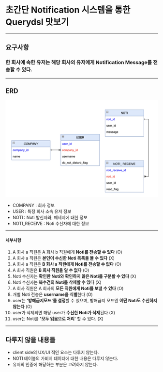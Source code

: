 # 초간단 Notification 시스템을 통한 Querydsl 맛보기
-- --
## 요구사항
### 한 회사에 속한 유저는 해당 회사의 유저에게 Notification Message를 전송할 수 있다.

-- --
## ERD

![erd](stuffs/erd.png)
* COMPANY : 회사 정보
* USER : 특정 회사 소속 유저 정보
* NOTI : Noti 발신자와, 메세지에 대한 정보
* NOTI_RECEIVE : Noti 수신자에 대한 정보

-- --
#### 세부사항
1. A 회사 a 직원은 A 회사 b 직원에게 **Noti를 전송할 수 있다** (O)
2. A 회사 a 직원은 **본인이 수신한 Noti 목록을 볼 수 있다** (X)
3. A 회사 a 직원은 **B 회사 a 직원에게 Noti를 전송할 수 없다** (O)
4. A 회사 직원은 **B 회사 직원을 알 수 없다** (O)
5. Noti 수신자는 **확인한 Noti와 확인하지 않은 Noti를 구분할 수 있다** (X)
6. Noti 수신자는 **복수건의 Noti를 삭제할 수 있다** (X)
7. A 회사 직원은 A 회사의 **모든 직원에게 Noti를 보낼 수 있다** (O)
8. 개별 Noti 전송은 **username을 식별**한다 (O)
9. user는 **'방해금지모드'를 설정**할 수 있으며, 방해금지 모드엔 **어떤 Noti도 수신하지 않는다** (O)
10. user가 삭제되면 해당 user가 **수신한 Noti가 삭제**된다 (X)
11. user는 Noti를 **'모두 읽음으로 처리'** 할 수 있다. (X)

-- --
## 다루지 않을 내용들
* client side의 UX/UI 적인 요소는 다루지 않는다.
* NOTI 테이블의 가비지 데이터에 대한 내용은 다루지 않는다.
* 유저의 인증에 해당하는 부분은 고려하지 않는다.